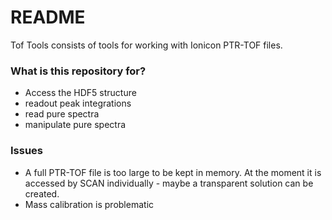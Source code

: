 # README #

Tof Tools consists of tools for working with Ionicon PTR-TOF files.

### What is this repository for? ###

* Access the HDF5 structure
* readout peak integrations
* read pure spectra
* manipulate pure spectra


### Issues ###

* A full PTR-TOF file is too large to be kept in memory. At the moment it is accessed by SCAN individually - maybe a transparent solution can be created.
* Mass calibration is problematic
